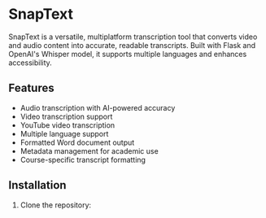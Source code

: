 # SnapText

SnapText is a versatile, multiplatform transcription tool that converts video and audio content into accurate, readable transcripts. Built with Flask and OpenAI's Whisper model, it supports multiple languages and enhances accessibility.

## Features

- Audio transcription with AI-powered accuracy
- Video transcription support
- YouTube video transcription
- Multiple language support
- Formatted Word document output
- Metadata management for academic use
- Course-specific transcript formatting

## Installation

1. Clone the repository:
